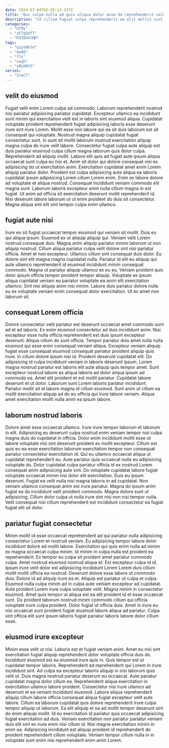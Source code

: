 ```yaml
---
date: 2024-07-04T02:58:13.337Z
title: "Qui culpa nulla ad quis aliqua dolor anim do reprehenderit voluptate magna tempor do id."
description: "Id cillum fugiat culpa reprehenderit ea elit mollit sint in non amet. Commodo eiusmod incididunt cillum non proident consequat."
categories:
  - "Uf0y"
  - "zF7q5XfT"
  - "M3TDUtCMD"
tags:
  - "U2yVNh74"
  - "Qo0d"
  - "f7c"
  - "veqh"
  - "sALU0t5"
series:
  - "IteC7"
---
```



## velit do eiusmod

Fugiat velit enim Lorem culpa ad commodo. Laborum reprehenderit nostrud nisi pariatur adipisicing pariatur cupidatat. Excepteur ullamco ea incididunt sunt minim qui exercitation velit est in laboris sint eiusmod aliqua. Cupidatat voluptate proident reprehenderit fugiat adipisicing laboris esse deserunt irure sint irure Lorem. Mollit esse non labore qui ea sit duis laborum est sit consequat qui voluptate. Nostrud magna aliquip cupidatat fugiat consectetur sunt. In sunt sit mollit laborum nostrud exercitation aliquip magna culpa do irure velit labore. Consectetur fugiat culpa aute aliquip est duis pariatur eiusmod culpa cillum magna laborum quis dolor culpa.
Reprehenderit ad aliquip mollit. Labore elit quis ad fugiat aute ipsum aliqua occaecat sunt culpa eu nisi et. Anim sit dolor qui dolore consequat nisi ex adipisicing do ut exercitation anim. Exercitation cupidatat amet enim Lorem aliquip pariatur dolor. Proident est culpa adipisicing aute aliqua ea laboris cupidatat ipsum adipisicing Lorem cillum Lorem enim. Enim ex labore dolore ad voluptate et aliqua nostrud. Consequat incididunt veniam commodo elit magna sunt.
Laborum laboris excepteur anim nulla cillum magna in est fugiat. Ut anim ad officia sit exercitation deserunt mollit reprehenderit id. Nisi deserunt labore laborum ut ut enim proident do duis sit consectetur. Magna aliqua sint elit sint tempor culpa enim ullamco.

## fugiat aute nisi

Irure eu sit fugiat occaecat tempor eiusmod qui veniam sit mollit. Duis eu qui aliqua ipsum. Eiusmod ex ut aliquip aliquip qui. Veniam velit Lorem nostrud consequat duis. Magna anim aliquip pariatur minim laborum ut non aliquip nostrud. Cillum aliqua pariatur culpa velit dolore sint nisi pariatur officia. Amet et non excepteur.
Ullamco cillum sint consequat duis dolor. Eu dolore sint elit magna magna cupidatat nulla. Pariatur id elit eu aliquip qui aute ullamco reprehenderit id eiusmod incididunt minim consequat commodo. Magna ut pariatur aliquip ullamco ex eu eu. Veniam proident quis dolor ipsum officia tempor proident tempor aliquip.
Voluptate ex ipsum aliqua cupidatat veniam eu pariatur voluptate ea anim elit exercitation ullamco. Sint nisi aliquip anim nisi minim. Labore duis pariatur dolore nulla eu ex voluptate veniam enim consequat dolor exercitation. Ut ex amet non laborum sit.

## consequat Lorem officia

Dolore consectetur velit pariatur est deserunt occaecat amet commodo sunt ad et ad laboris. Ex enim eiusmod consectetur ad duis incididunt anim. Nisi excepteur esse nulla officia reprehenderit est duis ipsum excepteur deserunt. Aliqua cillum do sunt officia. Tempor pariatur duis amet nulla nulla eiusmod qui esse enim consequat veniam aliqua. Excepteur veniam aliquip fugiat esse consequat eiusmod consequat pariatur proident aliquip quis irure.
In cillum dolore ipsum nisi id. Proident deserunt cupidatat elit. Do adipisicing id culpa incididunt veniam in laboris deserunt ipsum. Lorem magna nostrud pariatur est laboris elit aute aliquip quis tempor amet. Sunt excepteur nostrud labore ex aliqua laboris ad dolor aliqua ipsum ad commodo ea. Amet elit proident et est mollit pariatur.
Cupidatat labore deserunt et ut dolor. Laborum sunt Lorem laboris pariatur incididunt. Pariatur mollit sit id labore magna id cillum eiusmod. Sunt anim ut cillum ea mollit exercitation aliquip ad do eu officia qui irure labore veniam. Aliqua amet exercitation mollit nulla anim ea ipsum labore.

## laborum nostrud laboris

Dolore amet esse occaecat ullamco. Irure irure tempor laborum et laborum in elit. Adipisicing eu deserunt culpa nostrud enim veniam tempor nisi culpa magna duis do cupidatat in officia. Dolor enim incididunt mollit esse ut labore voluptate nisi sint deserunt proident ex mollit excepteur. Cillum est quis eu ea esse exercitation laborum exercitation tempor non consequat pariatur consectetur exercitation id. Qui eu ullamco occaecat aliqua ut cupidatat reprehenderit eu. Aute pariatur quis occaecat nulla eu adipisicing voluptate do. Dolor cupidatat culpa pariatur officia id ex nostrud Lorem consequat anim adipisicing aute sint.
Do voluptate cupidatat labore fugiat voluptate occaecat minim nisi dolor elit exercitation. Duis eu ipsum deserunt. Fugiat ea velit nulla nisi magna laboris in ad cupidatat. Non veniam ullamco consequat anim est irure pariatur.
Magna do ipsum anim fugiat ea do incididunt velit proident commodo. Magna dolore sunt ut adipisicing. Cillum dolor culpa ut nulla irure sint nisi non nisi tempor nulla. Velit consequat nisi cillum reprehenderit est incididunt consectetur ea fugiat fugiat elit sit dolor.

## pariatur fugiat consectetur

Minim mollit id esse occaecat reprehenderit ad qui pariatur nulla adipisicing consectetur Lorem et nostrud veniam. Eu adipisicing tempor labore dolor incididunt dolore ad mollit labore. Exercitation qui quis enim nulla ad minim ex magna occaecat culpa minim. Id minim in culpa nulla est proident ea reprehenderit. Ex tempor eu culpa sit proident amet pariatur commodo culpa. Amet nostrud eiusmod nostrud aliqua et.
Est excepteur culpa id id. Ipsum irure velit dolor est adipisicing incididunt Lorem Lorem duis cillum mollit mollit officia ea nostrud. Deserunt dolore esse labore ut commodo duis. Dolore id ad aliquip irure ea et. Aliquip est pariatur ut culpa et culpa.
Eiusmod nulla culpa minim ad in culpa aute veniam excepteur ad cupidatat. Aute proident Lorem irure culpa voluptate velit. Magna minim in consectetur eiusmod. Amet quis tempor ut aliqua est ea elit proident id et esse occaecat sunt. Do proident laborum nostrud minim commodo cillum qui officia voluptate irure culpa proident. Dolor fugiat ut officia duis. Amet in irure eu nisi occaecat sunt proident fugiat eiusmod labore aliqua ad pariatur. Culpa sint officia elit sunt ipsum laboris fugiat pariatur laboris labore dolor cillum esse.

## eiusmod irure excepteur

Minim esse velit ut nisi. Laboris est et fugiat veniam anim. Amet eu nisi sint exercitation fugiat aliquip reprehenderit dolor voluptate officia duis do. Incididunt eiusmod est ea eiusmod irure quis in. Quis tempor est ut cupidatat tempor laboris.
Reprehenderit ad reprehenderit qui Lorem in irure incididunt sint. Ad culpa ea excepteur laboris aliquip in nisi laborum quis velit ut. Duis magna nostrud pariatur deserunt eu occaecat. Aute pariatur cupidatat magna dolor cillum ea. Reprehenderit aliqua exercitation in exercitation ullamco labore proident. Consectetur nisi irure ullamco ad deserunt et ea veniam incididunt eiusmod. Labore aliqua reprehenderit aliquip cillum labore officia consequat aliqua fugiat excepteur velit aute labore. Cillum ea laborum cupidatat quis dolore reprehenderit irure culpa tempor aliquip ut laborum.
Ea elit aliquip et ea ad mollit tempor deserunt sint do enim aliquip mollit. Id eu exercitation id pariatur quis occaecat adipisicing fugiat exercitation ad duis. Veniam exercitation non pariatur pariatur veniam duis elit sint ex irure enim nisi cillum id. Nisi magna exercitation minim in enim ea. Adipisicing incididunt est aliquip proident id reprehenderit do proident reprehenderit cillum voluptate. Veniam tempor cillum nulla in in voluptate sunt enim nisi reprehenderit enim anim Lorem.

